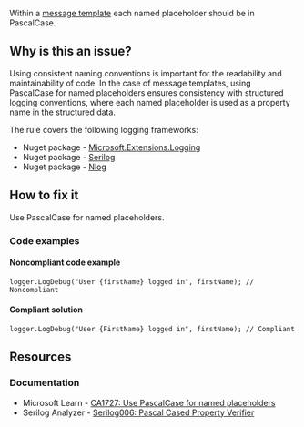 Within a [message template](https://messagetemplates.org/) each named placeholder should be in PascalCase.
 
## Why is this an issue?
 
Using consistent naming conventions is important for the readability and maintainability of code. In the case of message templates, using PascalCase for named placeholders ensures consistency with structured logging conventions, where each named placeholder is used as a property name in the structured data.
 
The rule covers the following logging frameworks:
 
- Nuget package - [Microsoft.Extensions.Logging](https://www.nuget.org/packages/Microsoft.Extensions.Logging)
- Nuget package - [Serilog](https://www.nuget.org/packages/Serilog)
- Nuget package - [Nlog](https://www.nuget.org/packages/NLog)

## How to fix it
 
Use PascalCase for named placeholders.
 
### Code examples
 
#### Noncompliant code example

    logger.LogDebug("User {firstName} logged in", firstName); // Noncompliant

#### Compliant solution

    logger.LogDebug("User {FirstName} logged in", firstName); // Compliant

## Resources
 
### Documentation

- Microsoft Learn - [CA1727: Use PascalCase for
  named placeholders](https://learn.microsoft.com/en-us/dotnet/fundamentals/code-analysis/quality-rules/ca1727)
- Serilog Analyzer - [Serilog006: Pascal Cased Property
  Verifier](https://github.com/Suchiman/SerilogAnalyzer/blob/master/README.md#serilog006-pascal-cased-property-verifier)